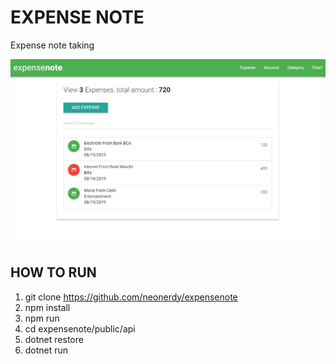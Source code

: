 # EXPENSE NOTE

Expense note taking 


![Alt text](https://github.com/neonerdy/expensenote/blob/master/expense.JPG "Expense")


## HOW TO RUN

1. git clone https://github.com/neonerdy/expensenote
3. npm install
4. npm run
5. cd expensenote/public/api
6. dotnet restore
7. dotnet run
